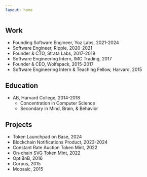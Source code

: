```yaml
---
layout: home 
---
```


## Work
- Founding Software Engineer, Yoz Labs, 2021-2024
- Software Engineer, Ripple, 2020-2021
- Founder & CTO, Strata Labs, 2017-2019
- Software Engineering Intern, IMC Trading, 2017
- Founder & CEO, Wolfepack, 2015-2017
- Software Engineering Intern & Teaching Fellow, Harvard, 2015

## Education
- AB, Harvard College, 2014-2018
  - Concentration in Computer Science
  - Secondary in Mind, Brain, & Behavior

## Projects
- Token Launchpad on Base, 2024
- Blockchain Notifications Product, 2023-2024
- Constant Rate Auction Token Mint, 2022
- On-chain SVG Token Mint, 2022
- OptiBnB, 2016
- Corpus, 2015
- Moosaic, 2015
